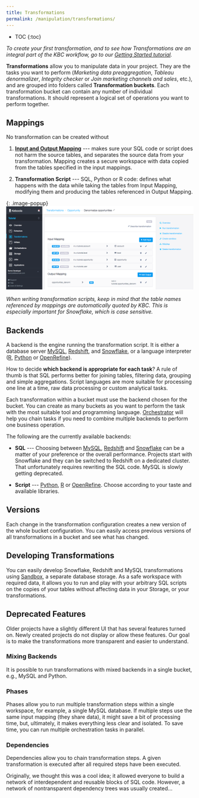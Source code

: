 ```yaml
---
title: Transformations
permalink: /manipulation/transformations/
---
```


* TOC
{:toc}

*To create your first transformation, and to see how Transformations are an integral part of the KBC workflow, 
go to our [Getting Started tutorial](/tutorial/manipulate/).*

**Transformations** allow you to manipulate data in your project. They are the tasks you want to perform 
(*Marketing data preaggregation*, *Tableau denormalizer*, *Integrity checker* or *Join marketing channels 
and sales*, etc.), and are grouped into folders called **Transformation buckets**. 
Each transformation bucket can contain any number of individual transformations. 
It should represent a logical set of operations you want to perform together.

## Mappings
No transformation can be created without 

1) [**Input and Output Mapping**](/manipulation/transformations/mappings/) --- makes sure your SQL code or script 
does not harm the source tables, and separates the source data from your transformation. 
Mapping creates a secure workspace with data copied from the tables specified in the input mappings. 

2) **Transformation Script** --- SQL, Python or R code: defines what happens with the data while taking the
 tables from Input Mapping, modifying them and producing the tables referenced in Output Mapping.
 
{: .image-popup}
![Simple input and output mapping](./mappings.png)

*When writing transformation scripts, keep in mind that the table names referenced by mappings 
are automatically quoted by KBC. This is especially important for Snowflake, which is case sensitive.*

## Backends
A backend is the engine running the transformation script. It is either a database server 
[MySQL](http://www.mysql.com/), [Redshift](https://aws.amazon.com/redshift/), 
and [Snowflake](http://www.snowflake.net/), or a language interpreter ([R](https://www.r-project.org/about.html), 
[Python](https://www.python.org/about/) or [OpenRefine](http://openrefine.org/)).

How to decide **which backend is appropriate for each task**? A rule of thumb is that SQL performs better 
for joining tables, filtering data, grouping and simple aggregations. Script languages are more suitable 
for processing one line at a time, raw data processing or custom analytical tasks.

Each transformation within a bucket must use the backend chosen for the bucket. You can create as many buckets as you want 
to perform the task with the most suitable tool and programming language. [Orchestrator](/orchestrator/) will help you chain 
tasks if you need to combine multiple backends to perform one business operation. 

The following are the currently available backends:

- **SQL** --- Choosing between [MySQL](./mysql/), [Redshift](./redshift/) and [Snowflake](./snowflake/) 
can be a matter of your preference or the overall performance. Projects start with Snowflake and they can be switched to Redshift on a dedicated cluster. 
That unfortunately requires rewriting the SQL code. MySQL is slowly getting deprecated.

- **Script** --- [Python](./python/), [R](./r/) or [OpenRefine](./openrefine/). Choose according to your taste and available libraries.

## Versions
Each change in the transformation configuration creates a new version of the whole bucket configuration. 
You can easily access previous versions of all transformations in a bucket and see what has changed.

## Developing Transformations
You can easily develop Snowflake, Redshift and MySQL transformations using [Sandbox](/manipulation/transformations/sandbox),
a separate database storage. As a safe workspace with required data, 
it allows you to run and play with your arbitrary SQL scripts on the copies of your tables 
without affecting data in your Storage, or your transformations.


## Deprecated Features

Older projects have a slightly different UI that has several features turned on. 
Newly created projects do not display or allow these features. Our goal is to make the transformations more transparent 
and easier to understand. 

### Mixing Backends

It is possible to run transformations with mixed backends in a single bucket, e.g., MySQL and Python.

### Phases

Phases allow you to run multiple transformation steps within a single workspace, for example, a single MySQL database. 
If multiple steps use the same input mapping (they share data), it might save a bit of processing time, but, ultimately, it 
makes everything less clear and isolated. 
To save time, you can run multiple orchestration tasks in parallel.

### Dependencies

Dependencies allow you to chain transformation steps. A given transformation is executed after all required steps have been executed. 

Originally, we thought this was a cool idea; it allowed everyone to build a network of interdependent and reusable blocks of 
SQL code. However, a network of nontransparent dependency trees was usually created...
